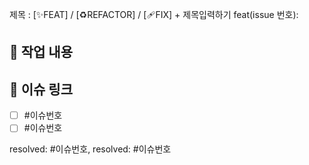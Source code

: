 제목 : [✨FEAT] / [♻️REFACTOR] / [🩹FIX] + 제목입력하기
feat(issue 번호):

## 🔎 작업 내용

## 🔗 이슈 링크

- [ ] #이슈번호
- [ ] #이슈번호

resolved: #이슈번호, resolved: #이슈번호
